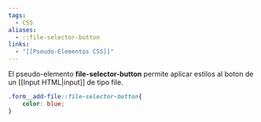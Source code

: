 ```yaml
---
tags:
  - CSS
aliases:
  - ::file-selector-button
links:
  - "[[Pseudo-Elementos CSS]]"
---
```

El pseudo-elemento **file-selector-button** permite aplicar estilos al boton de un [[Input HTML|input]] de tipo file.
```css
.form__add-file::file-selector-button{
	color: blue;
}
```